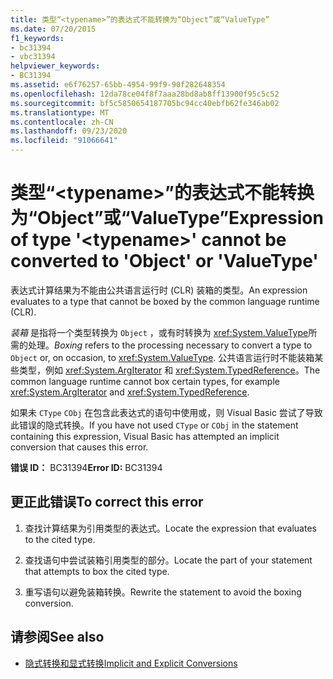 ```yaml
---
title: 类型“<typename>”的表达式不能转换为“Object”或“ValueType”
ms.date: 07/20/2015
f1_keywords:
- bc31394
- vbc31394
helpviewer_keywords:
- BC31394
ms.assetid: e6f76257-65bb-4954-99f9-90f282648354
ms.openlocfilehash: 12da78ce04f8f7aaa28bd8ab8ff13900f95c5c52
ms.sourcegitcommit: bf5c5850654187705bc94cc40ebfb62fe346ab02
ms.translationtype: MT
ms.contentlocale: zh-CN
ms.lasthandoff: 09/23/2020
ms.locfileid: "91066641"
---
```

# <a name="expression-of-type-typename-cannot-be-converted-to-object-or-valuetype"></a><span data-ttu-id="ee88e-102">类型“\<typename>”的表达式不能转换为“Object”或“ValueType”</span><span class="sxs-lookup"><span data-stu-id="ee88e-102">Expression of type '\<typename>' cannot be converted to 'Object' or 'ValueType'</span></span>

<span data-ttu-id="ee88e-103">表达式计算结果为不能由公共语言运行时 (CLR) 装箱的类型。</span><span class="sxs-lookup"><span data-stu-id="ee88e-103">An expression evaluates to a type that cannot be boxed by the common language runtime (CLR).</span></span>  
  
 <span data-ttu-id="ee88e-104">*装箱* 是指将一个类型转换为 `Object` ，或有时转换为 <xref:System.ValueType>所需的处理。</span><span class="sxs-lookup"><span data-stu-id="ee88e-104">*Boxing* refers to the processing necessary to convert a type to `Object` or, on occasion, to <xref:System.ValueType>.</span></span> <span data-ttu-id="ee88e-105">公共语言运行时不能装箱某些类型，例如 <xref:System.ArgIterator> 和 <xref:System.TypedReference>。</span><span class="sxs-lookup"><span data-stu-id="ee88e-105">The common language runtime cannot box certain types, for example <xref:System.ArgIterator> and <xref:System.TypedReference>.</span></span>  
  
 <span data-ttu-id="ee88e-106">如果未 `CType` `CObj` 在包含此表达式的语句中使用或，则 Visual Basic 尝试了导致此错误的隐式转换。</span><span class="sxs-lookup"><span data-stu-id="ee88e-106">If you have not used `CType` or `CObj` in the statement containing this expression, Visual Basic has attempted an implicit conversion that causes this error.</span></span>  
  
 <span data-ttu-id="ee88e-107">**错误 ID：** BC31394</span><span class="sxs-lookup"><span data-stu-id="ee88e-107">**Error ID:** BC31394</span></span>  
  
## <a name="to-correct-this-error"></a><span data-ttu-id="ee88e-108">更正此错误</span><span class="sxs-lookup"><span data-stu-id="ee88e-108">To correct this error</span></span>  
  
1. <span data-ttu-id="ee88e-109">查找计算结果为引用类型的表达式。</span><span class="sxs-lookup"><span data-stu-id="ee88e-109">Locate the expression that evaluates to the cited type.</span></span>  
  
2. <span data-ttu-id="ee88e-110">查找语句中尝试装箱引用类型的部分。</span><span class="sxs-lookup"><span data-stu-id="ee88e-110">Locate the part of your statement that attempts to box the cited type.</span></span>  
  
3. <span data-ttu-id="ee88e-111">重写语句以避免装箱转换。</span><span class="sxs-lookup"><span data-stu-id="ee88e-111">Rewrite the statement to avoid the boxing conversion.</span></span>  
  
## <a name="see-also"></a><span data-ttu-id="ee88e-112">请参阅</span><span class="sxs-lookup"><span data-stu-id="ee88e-112">See also</span></span>

- [<span data-ttu-id="ee88e-113">隐式转换和显式转换</span><span class="sxs-lookup"><span data-stu-id="ee88e-113">Implicit and Explicit Conversions</span></span>](../programming-guide/language-features/data-types/implicit-and-explicit-conversions.md)
